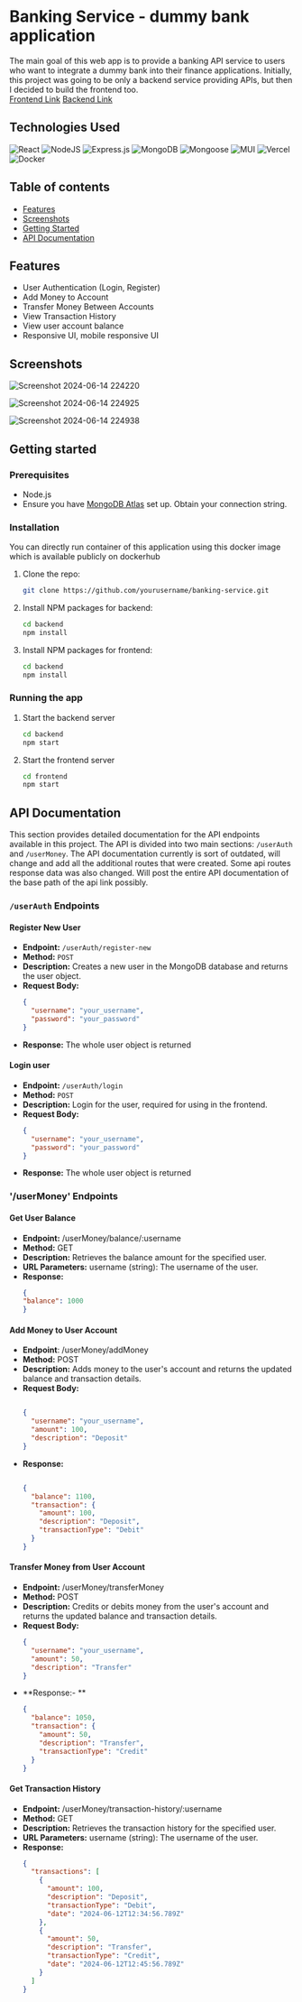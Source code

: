 # Banking Service - dummy bank application
The main goal of this web app is to provide a banking API service to users who want to integrate a dummy bank into their finance applications. Initially, this project was going to be only a backend service providing APIs, but then I decided to build the frontend too. <br/>
[Frontend Link](https://banking-service.vercel.app/) 
[Backend Link](https://banking-service-api.vercel.app/) 


## Technologies Used
![React](https://img.shields.io/badge/react-%2320232a.svg?style=for-the-badge&logo=react&logoColor=%2361DAFB)
![NodeJS](https://img.shields.io/badge/node.js-6DA55F?style=for-the-badge&logo=node.js&logoColor=white)
![Express.js](https://img.shields.io/badge/express.js-%23404d59.svg?style=for-the-badge&logo=express&logoColor=%2361DAFB)
![MongoDB](https://img.shields.io/badge/MongoDB-%234ea94b.svg?style=for-the-badge&logo=mongodb&logoColor=white)
![Mongoose](https://img.shields.io/badge/Mongoose-880000?style=for-the-badge&logo=mongoose&logoColor=white)
![MUI](https://img.shields.io/badge/MUI-%230081CB.svg?style=for-the-badge&logo=mui&logoColor=white)
![Vercel](https://img.shields.io/badge/vercel-%23000000.svg?style=for-the-badge&logo=vercel&logoColor=white)
![Docker](https://img.shields.io/badge/docker-%230db7ed.svg?style=for-the-badge&logo=docker&logoColor=white)


## Table of contents
- [Features](#features)
- [Screenshots](#screenshots)
- [Getting Started](#getting-started)
- [API Documentation](#api-documentation)

## Features
- User Authentication (Login, Register)
- Add Money to Account
- Transfer Money Between Accounts
- View Transaction History
- View user account balance
- Responsive UI, mobile responsive UI


## Screenshots
![Screenshot 2024-06-14 224220](https://github.com/Soham908/Banking-Service/assets/111056496/eb547cc7-f42f-41f8-b0b1-06349493620a)

![Screenshot 2024-06-14 224925](https://github.com/Soham908/Banking-Service/assets/111056496/c9e7b6c9-0c96-4efa-9e81-595067cea7af)

![Screenshot 2024-06-14 224938](https://github.com/Soham908/Banking-Service/assets/111056496/67ca97b7-1c4b-441a-81ac-9eb49a24a8e6)

## Getting started

### Prerequisites
- Node.js
- Ensure you have [MongoDB Atlas](https://www.mongodb.com/cloud/atlas) set up. Obtain your connection string.



### Installation

You can directly run container of this application using this docker image which is available publicly on dockerhub


1. Clone the repo:
   ```sh
   git clone https://github.com/yourusername/banking-service.git
   ```
2. Install NPM packages for backend:
   ```sh
   cd backend
   npm install
   ```
3. Install NPM packages for frontend:
   ```sh
   cd backend
   npm install
   ```

### Running the app

1. Start the backend server
   ```sh
   cd backend
   npm start
   ```
2. Start the frontend server
   ```sh
   cd frontend
   npm start
   ```
   


## API Documentation

This section provides detailed documentation for the API endpoints available in this project. The API is divided into two main sections: `/userAuth` and `/userMoney`.
The API documentation currently is sort of outdated, will change and add all the additional routes that were created. Some api routes response data was also changed.
Will post the entire API documentation of the base path of the api link possibly.

### `/userAuth` Endpoints

#### Register New User

- **Endpoint:** `/userAuth/register-new`
- **Method:** `POST`
- **Description:** Creates a new user in the MongoDB database and returns the user object.
- **Request Body:**
  ```json
  {
    "username": "your_username",
    "password": "your_password"
  }
  ```
- **Response:** The whole user object is returned

#### Login user

- **Endpoint:** `/userAuth/login`
- **Method:** `POST`
- **Description:** Login for the user, required for using in the frontend.
- **Request Body:**
  ```json
  {
    "username": "your_username",
    "password": "your_password"
  }
  ```
- **Response:** The whole user object is returned


### '/userMoney' Endpoints

#### Get User Balance
- **Endpoint:** /userMoney/balance/:username
- **Method:** GET
- **Description:** Retrieves the balance amount for the specified user.
- **URL Parameters:** username (string): The username of the user.
- **Response:**
  ```json
  {
  "balance": 1000
  }
  ```

#### Add Money to User Account
- **Endpoint**: /userMoney/addMoney
- **Method:** POST
- **Description:** Adds money to the user's account and returns the updated balance and transaction details.
- **Request Body:**
  ```json

  {
    "username": "your_username",
    "amount": 100,
    "description": "Deposit"
  }
  ```
- **Response:**
  ```json

  {
    "balance": 1100,
    "transaction": {
      "amount": 100,
      "description": "Deposit",
      "transactionType": "Debit"
    }
  }
  ```

#### Transfer Money from User Account
- **Endpoint:** /userMoney/transferMoney
- **Method:** POST
- **Description:** Credits or debits money from the user's account and returns the updated balance and transaction details.
- **Request Body:**
  ```json
  {
    "username": "your_username",
    "amount": 50,
    "description": "Transfer"
  }
  ```
- **Response:- **
  ```json
  {
    "balance": 1050,
    "transaction": {
      "amount": 50,
      "description": "Transfer",
      "transactionType": "Credit"
    }
  }
  ```
  
#### Get Transaction History
- **Endpoint:** /userMoney/transaction-history/:username
- **Method:** GET
- **Description:** Retrieves the transaction history for the specified user.
- **URL Parameters:** username (string): The username of the user.
- **Response:**
  ```json
  {
    "transactions": [
      {
        "amount": 100,
        "description": "Deposit",
        "transactionType": "Debit",
        "date": "2024-06-12T12:34:56.789Z"
      },
      {
        "amount": 50,
        "description": "Transfer",
        "transactionType": "Credit",
        "date": "2024-06-12T12:45:56.789Z"
      }
    ]
  }
  ```









